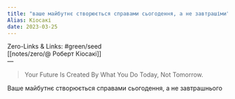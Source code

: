 ```yaml
---
title: "ваше майбутнє створюється справами сьогодення, а не завтрашіми"
Alias: Кіосакі
date: 2023-03-25  
---
```

Zero-Links & Links:  #green/seed  
[[notes/zero/@ Роберт Кіосакі]]  
— 

> Your Future Is Created By What You Do Today, Not Tomorrow.

Ваше майбутнє створюється справами сьогодення, а не завтрашнього
